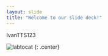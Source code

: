 ```yaml
---
layout: slide
title: "Welcome to our slide deck!"
---
```


IvanTTS123

![labtocat](https://octodex.github.com/images/labtocat.png)
{: .center}
